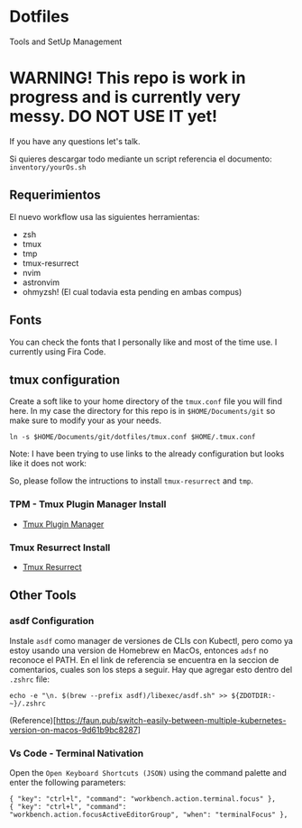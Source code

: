 # Dotfiles
Tools and SetUp Management

# WARNING! This repo is work in progress and is currently very messy. DO NOT USE IT yet!

If you have any questions let's talk. 

Si quieres descargar todo mediante un script referencia el documento: `inventory/yourOs.sh`
## Requerimientos

El nuevo workflow usa las siguientes herramientas:

- zsh
- tmux
 - tmp
 - tmux-resurrect
- nvim
 - astronvim
- ohmyzsh! (El cual todavia esta pending en ambas compus)

## Fonts

You can check the fonts that I personally like and most of the time use. I currently using Fira Code. 
## tmux configuration

Create a soft like to your home directory of the `tmux.conf` file you will find here. In my case the directory for this repo is in `$HOME/Documents/git` so make sure to modify your as your needs. 

```
ln -s $HOME/Documents/git/dotfiles/tmux.conf $HOME/.tmux.conf
```

Note: I have been trying to use links to the already configuration but looks like it does not work:

So, please follow the intructions to install `tmux-resurrect` and `tmp`.

### TPM - Tmux Plugin Manager Install


- [Tmux Plugin Manager](https://github.com/tmux-plugins/tpm)


### Tmux Resurrect Install

- [Tmux Resurrect](https://github.com/tmux-plugins/tmux-resurrect)

## Other Tools

### asdf Configuration
Instale `asdf` como manager de versiones de CLIs con Kubectl, pero como ya estoy usando una version de Homebrew en MacOs, entonces `adsf` no reconoce el PATH. En el link de referencia se encuentra en la seccion de comentarios, cuales son los steps a seguir. Hay que agregar esto dentro del `.zshrc` file: 

```shell
echo -e "\n. $(brew --prefix asdf)/libexec/asdf.sh" >> ${ZDOTDIR:-~}/.zshrc
```
(Reference)[https://faun.pub/switch-easily-between-multiple-kubernetes-version-on-macos-9d61b9bc8287]

### Vs Code - Terminal Nativation 

Open the `Open Keyboard Shortcuts (JSON)` using the command palette and enter the following parameters:

```
{ "key": "ctrl+l", "command": "workbench.action.terminal.focus" },
{ "key": "ctrl+l", "command": "workbench.action.focusActiveEditorGroup", "when": "terminalFocus" },
```